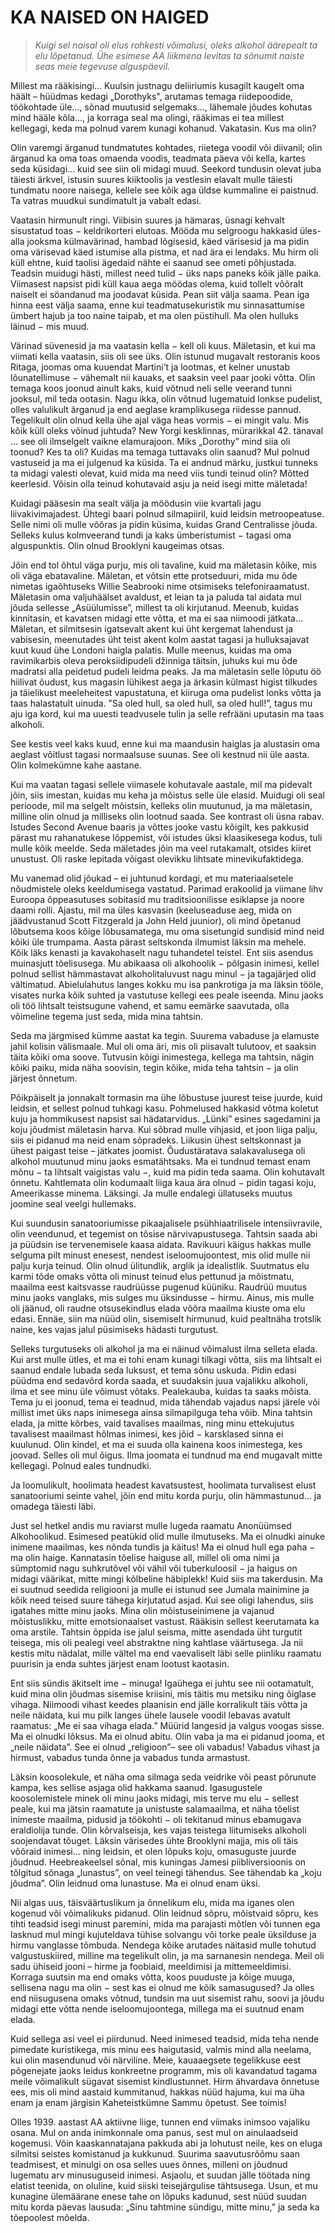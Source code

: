 # KA NAISED ON HAIGED

>*Kuigi sel naisal oli elus rohkesti võimalusi, oleks alkohol äärepealt ta elu lõpetanud. Ühe esimese AA liikmena levitas ta sõnumit naiste seas meie tegevuse alguspäevil.*

Millest ma rääkisingi... Kuulsin justnagu deliiriumis kusagilt kaugelt oma häält – hüüdmas kedagi „Dorothyks", arutamas temaga riidepoodide, töökohtade üle..., sõnad muutusid selgemaks..., lähemale jõudes kohutas mind hääle kõla..., ja korraga seal ma olingi, rääkimas ei tea millest kellegagi, keda ma polnud varem kunagi kohanud. Vakatasin. Kus ma olin?

Olin varemgi ärganud tundmatutes kohtades, riietega voodil või diivanil; olin ärganud ka oma toas omaenda voodis, teadmata päeva või kella, kartes seda küsidagi... kuid see siin oli midagi muud. Seekord tundusin olevat juba täiesti ärkvel, istusin suures kiiktoolis ja vestlesin elavalt mulle täiesti tundmatu noore naisega, kellele see kõik aga üldse kummaline ei paistnud. Ta vatras muudkui sundimatult ja vabalt edasi.

Vaatasin hirmunult ringi. Viibisin suures ja hämaras, üsnagi kehvalt sisustatud toas − keldrikorteri elutoas. Mööda mu selgroogu hakkasid üles-alla jooksma külmavärinad, hambad lõgisesid, käed värisesid ja ma pidin oma värisevad käed istumise alla pistma, et nad ära ei lendaks. Mu hirm oli küll ehtne, kuid taolisi ägedaid nähte ei saanud see ometi põhjustada. Teadsin muidugi hästi, millest need tulid − üks naps paneks kõik jälle paika. Viimasest napsist pidi küll kaua aega möödas olema, kuid tollelt võõralt naiselt ei söandanud ma joodavat küsida. Pean siit välja saama. Pean iga hinna eest välja saama, enne kui teadmatusekuristik mu sinnasattumise ümbert hajub ja too naine taipab, et ma olen püstihull. Ma olen hulluks läinud − mis muud.

Värinad süvenesid ja ma vaatasin kella − kell oli kuus. Mäletasin, et kui ma viimati kella vaatasin, siis oli see üks. Olin istunud mugavalt restoranis koos Ritaga, joomas oma kuuendat Martini’t ja lootmas, et kelner unustab lõunatellimuse − vähemalt nii kauaks, et saaksin veel paar jooki võtta. Olin temaga koos joonud ainult kaks, kuid võtnud neli selle veerand tunni jooksul, mil teda ootasin. Nagu ikka, olin võtnud lugematuid lonkse pudelist, olles valulikult ärganud ja end aeglase kramp­likusega riidesse pannud. Tegelikult olin olnud kella ühe ajal väga heas vormis − ei mingit valu. Mis kõik küll oleks võinud juhtuda? New Yorgi kesklinnas, mürarikkal 42. tänaval ... see oli ilmselgelt vaikne elamurajoon. Miks „Dorothy” mind siia oli toonud? Kes ta oli? Kuidas ma temaga tuttavaks olin saanud? Mul polnud vastuseid ja ma ei julgenud ka küsida. Ta ei andnud märku, justkui tunneks ta midagi valesti olevat, kuid mida ma need viis tundi teinud olin? Mõtted keerlesid. Võisin olla teinud kohutavaid asju ja neid isegi mitte mäletada!

Kuidagi pääsesin ma sealt välja ja möödusin viie kvartali jagu liivakivimajadest. Ühtegi baari polnud silmapiiril, kuid leidsin metroopeatuse. Selle nimi oli mulle võõras ja pidin küsima, kuidas Grand Centralisse jõuda. Selleks kulus kolmveerand tundi ja kaks ümberistumist − tagasi oma alguspunktis. Olin olnud Brooklyni kaugeimas otsas.

Jõin end tol õhtul väga purju, mis oli tavaline, kuid ma mäletasin kõike, mis oli väga ebatavaline. Mäletan, et võtsin ette protseduuri, mida mu õde nimetas igaõhtuseks Willie Seabrooki nime otsimiseks telefoniraamatust. Mäletasin oma valjuhäälset avaldust, et leian ta ja paluda tal aidata mul jõuda sellesse „Asüülumisse”, millest ta oli kirjutanud. Meenub, kuidas kinnitasin, et kavatsen midagi ette võtta, et ma ei saa niimoodi jätkata... Mäletan, et silmitsesin igatsevalt akent kui üht kergemat lahendust ja vabisesin, meenutades üht teist akent kolm aastat tagasi ja hulluksajavat kuut kuud ühe Londoni haigla palatis. Mulle meenus, kuidas ma oma ravimikarbis oleva peroksiidipudeli džinniga täitsin, juhuks kui mu õde madratsi alla peidetud pudeli leidma peaks. Ja ma mäletasin selle lõputu öö hiilivat õudust, kus magasin lühikest aega ja ärkasin külmast higist tilkudes ja täielikust meeleheitest vapustatuna, et kiiruga oma pudelist lonks võtta ja taas halastatult uinuda. ”Sa oled hull, sa oled hull, sa oled hull!”, tagus mu aju iga kord, kui ma uuesti teadvusele tulin ja selle refrääni uputasin ma taas alkoholi.

See kestis veel kaks kuud, enne kui ma maandusin haiglas ja alustasin oma aeglast võitlust tagasi normaalsuse suunas. See oli kestnud nii üle aasta. Olin kolmekümne kahe aastane.

Kui ma vaatan tagasi sellele viimasele kohutavale aastale, mil ma pidevalt jõin, siis imestan, kuidas mu keha ja mõistus selle üle elasid. Muidugi oli seal perioode, mil ma selgelt mõistsin, kelleks olin muutunud, ja ma mäletasin, milline olin olnud ja milliseks olin lootnud saada. See kontrast oli üsna rabav. Istudes Second Avenue baaris ja võttes jooke vastu kõigilt, kes pakkusid pärast mu rahanatukese lõppemist, või istudes üksi klaasikesega kodus, tuli mulle kõik meelde. Seda mäletades jõin ma veel rutakamalt, otsides kiiret unustust. Oli raske lepitada võigast olevikku lihtsate minevikufaktidega.

Mu vanemad olid jõukad – ei juhtunud kordagi, et mu materiaalsetele nõudmistele oleks keeldumisega vastatud. Parimad erakoolid ja viimane lihv Euroopa õppeasutuses sobitasid mu traditsioonilisse esiklapse ja noore daami rolli. Ajastu, mil ma üles kasvasin (keeluseaduse aeg, mida on jäädvustanud Scott Fitzgerald ja John Held juunior), oli mind õpetanud lõbutsema koos kõige lõbusamatega, mu oma sisetungid sundisid mind neid kõiki üle trumpama. Aasta pärast seltskonda ilmumist läksin ma mehele. Kõik läks kenasti ja kavakohaselt nagu tuhandetel teistel. Ent siis asendus muinasjutt tõelisusega. Mu abikaasa oli alkohoolik − põlgasin inimesi, kellel polnud sellist hämmastavat alkoholitaluvust nagu minul − ja tagajärjed olid vältimatud. Abielulahutus langes kokku mu isa pankrotiga ja ma läksin tööle, visates nurka kõik suhted ja vastutuse kellegi ees peale iseenda. Minu jaoks oli töö lihtsalt teistsugune vahend, et samu eemärke saavutada, olla võimeline tegema just seda, mida mina tahtsin.

Seda ma järgmised kümme aastat ka tegin. Suurema vabaduse ja elamuste jahil kolisin välismaale. Mul oli oma äri, mis oli piisavalt tulutoov, et saaksin täita kõiki oma soove. Tutvusin kõigi inimestega, kellega ma tahtsin, nägin kõiki paiku, mida näha soovisin, tegin kõike, mida teha tahtsin − ja olin järjest õnnetum.

Põikpäiselt ja jonnakalt tormasin ma ühe lõbustuse juurest teise juurde, kuid leidsin, et sellest polnud tuhkagi kasu. Pohmelused hakkasid võtma koletut kuju ja hommikusest napsist sai hädatarvidus. „Lünki” esines sagedamini ja koju jõudmist mäletasin harva. Kui sõbrad mulle vihjasid, et joon liiga palju, siis ei pidanud ma neid enam sõpradeks. Liikusin ühest seltskonnast ja ühest paigast teise – jätkates joomist. Õudustäratava salakavalusega oli alkohol muutunud minu jaoks esmatähtsaks. Ma ei tundnud temast enam mõnu − ta lihtsalt vaigistas valu −, kuid ma pidin teda saama. Olin kohutavalt õnnetu. Kahtlemata olin kodumaalt liiga kaua ära olnud − pidin tagasi koju, Ameerikasse minema. Läksingi. Ja mulle endalegi üllatuseks muutus joomine seal veelgi hullemaks.

Kui suundusin sanatooriumisse pikaajalisele psühhiaatrilisele intensiivravile, olin veendunud, et tegemist on tõsise närvivapustusega. Tahtsin saada abi ja püüdsin ise tervenemisele kaasa aidata. Ravikuuri käigus hakkas mulle selguma pilt minust enesest, nendest iseloomujoontest, mis olid mulle nii palju kurja teinud. Olin olnud ülitundlik, arglik ja idealistlik. Suutmatus elu karmi tõde omaks võtta oli minust teinud elus pettunud ja mõistmatu, maailma eest kaitsvasse raudrüüsse pugenud küüniku. Raudrüü muutus minu jaoks vanglaks, mis sulges mu üksindusse − hirmu. Ainus, mis mulle oli jäänud, oli raudne otsusekindlus elada võõra maailma kiuste oma elu edasi. Ennäe, siin ma nüüd olin, sisemiselt hirmunud, kuid pealtnäha trotslik naine, kes vajas jalul püsimiseks hädasti turgutust.

Selleks turgutuseks oli alkohol ja ma ei näinud võimalust ilma selleta elada. Kui arst mulle ütles, et ma ei tohi enam kunagi tilkagi võtta, siis ma lihtsalt ei saanud endale lubada seda luksust, et tema sõnu uskuda. Pidin edasi püüdma end sedavõrd korda saada, et suudaksin juua vajalikku alkoholi, ilma et see minu üle võimust võtaks. Pealekauba, kuidas ta saaks mõista. Tema ju ei joonud, tema ei teadnud, mida tähendab vajadus napsi järele või millist imet üks naps inimesega ainsa silmapilguga teha võib. Mina tahtsin elada, ja mitte kõrbes, vaid tavalises maailmas, ning minu ettekujutus tavalisest maailmast hõlmas inimesi, kes jõid − karsklased sinna ei kuulunud. Olin kindel, et ma ei suuda olla kainena koos inimestega, kes joovad. Selles oli mul õigus. Ilma joomata ei tundnud ma end mugavalt mitte kellegagi. Polnud eales tundnudki.

Ja loomulikult, hoolimata headest kavatsustest, hoolimata turvalisest elust sanatooriumi seinte vahel, jõin end mitu korda purju, olin hämmastunud... ja omadega täiesti läbi.

Just sel hetkel andis mu raviarst mulle lugeda raamatu Anonüümsed Alkohoolikud. Esimesed peatükid olid mulle ilmutuseks. Ma ei olnudki ainuke inimene maailmas, kes nõnda tundis ja käitus! Ma ei olnud hull ega paha − ma olin haige. Kannatasin tõelise haiguse all, millel oli oma nimi ja sümptomid nagu suhkrutõvel või vähil või tuberkuloosil − ja haigus on midagi väärikat, mitte mingi kõlbeline häbiplekk! Kuid siis ma takerdusin. Ma ei suutnud seedida religiooni ja mulle ei istunud see Jumala mainimine ja kõik need teised suure tähega kirjutatud asjad. Kui see oligi lahendus, siis igatahes mitte minu jaoks. Mina olin mõistuseinimene ja vajanud mõistuslikku, mitte emotsionaalset vastust. Rääkisin sellest keerutamata ka oma arstile. Tahtsin õppida ise jalul seisma, mitte asendada üht turgutit teisega, mis oli pealegi veel abstraktne ning kahtlase väärtusega. Ja nii kestis mitu nädalat, mille vältel ma end vaevaliselt läbi selle piinliku raamatu puurisin ja enda suhtes järjest enam lootust kaotasin.

Ent siis sündis äkitselt ime − minuga! Igaühega ei juhtu see nii ootamatult, kuid mina olin jõudmas sisemise kriisini, mis täitis mu metsiku ning õiglase vihaga. Niimoodi vihast keedes plaanisin end jälle korralikult täis võtta ja neile näidata, kui mu pilk langes ühele lausele voodil lebavas avatult raamatus: „Me ei saa vihaga elada.” Müürid langesid ja valgus voogas sisse. Ma ei olnudki lõksus. Ma ei olnud abitu. Olin vaba ja ma ei pidanud jooma, et „neile näidata”. See ei olnud „religioon”– see oli vabadus! Vabadus vihast ja hirmust, vabadus tunda õnne ja vabadus tunda armastust.

Läksin koosolekule, et näha oma silmaga seda veidrike või peast põrunute kampa, kes sellise asjaga olid hakkama saanud. Igasugustele koosolemistele minek oli minu jaoks midagi, mis terve mu elu − sellest peale, kui ma jätsin raamatute ja unistuste salamaailma, et näha tõelist inimeste maailma, pidusid ja töökohti − oli tekitanud minus ebamugava eraldiolija tunde. Olin kõrvalseisja, kes vajas teistega liitumiseks alkoholi soojendavat tõuget. Läksin värisedes ühte Brooklyni majja, mis oli täis võõraid inimesi... ning leidsin, et olen lõpuks koju, omasuguste juurde jõudnud. Heebreakeelsel sõnal, mis kuningas Jamesi piibliversioonis on tõlgitud sõnaga „lunastus”, on veel teinegi tähendus. See tähendab ka „koju jõudma”. Olin leidnud oma lunastuse. Ma ei olnud enam üksi.

Nii algas uus, täisväärtuslikum ja õnnelikum elu, mida ma iganes olen kogenud või võimalikuks pidanud. Olin leidnud sõpru, mõistvaid sõpru, kes tihti teadsid isegi minust paremini, mida ma parajasti mõtlen või tunnen ega lasknud mul mingi kujuteldava tühise solvangu või torke peale üksilduse ja hirmu vanglasse tõmbuda. Nendega kõike arutades näitasid mulle tohutud valgustus­kiired, milline ma tegelikult olin, ja ma sarnanesin nendega. Meil oli sadu ühiseid jooni – hirme ja foobiaid, meeldimisi ja mittemeeldimisi. Korraga suutsin ma end omaks võtta, koos puuduste ja kõige muuga, sellisena nagu ma olin − sest kas ei olnud me kõik samasugused? Ja olles end niisugusena omaks võtnud, tundsin ma uut sisemist rahu, soovi ja jõudu midagi ette võtta nende iseloomujoontega, millega ma ei suutnud enam elada.

Kuid sellega asi veel ei piirdunud. Need inimesed teadsid, mida teha nende pimedate kuristikega, mis minu ees haigutasid, valmis mind alla neelama, kui olin masendunud või närviline. Meie, kauaaegsete tegelikkuse eest põgenejate jaoks leidus konkreetne programm, mis oli kavandatud tagama meile võimalikult sügavat sisemist kindlustunnet. Hirm ähvardava õnnetuse ees, mis oli mind aastaid kummitanud, hakkas nüüd hajuma, kui ma üha enam ja enam järgisin Kaheteistkümne Sammu õpetust. See toimis!

Olles 1939. aastast AA aktiivne liige, tunnen end viimaks inimsoo vajaliku osana. Mul on anda inimkonnale oma panus, sest mul on ainulaadseid kogemusi. Võin kaaskannatajana pakkuda abi ja lohutust neile, kes on eluga silmitsi seistes komistanud ja kukkunud. Suurima saavutusrõõmu saan teadmisest, et minulgi on osa selles uues õnnes, milleni on jõudnud lugematu arv minusuguseid inimesi. Asjaolu, et suudan jälle töötada ning elatist teenida, on oluline, kuid siiski teisejärgulise tähtsusega. Usun, et mu kunagine ülemäärane enese tahe on lõpuks kadunud, sest nüüd suudan mitu korda päevas lausuda: „Sinu tahtmine sündigu, mitte minu,” ja seda ka tõepoolest mõelda.
